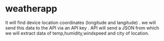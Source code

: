 # weatherapp
It will find device location coordinates (longitude and langitude) . we will send this data to the API via an API key . API will send a JSON from which we will extract data of temp,humidity,windspeed and city of location.
